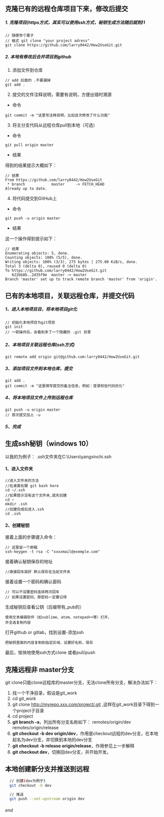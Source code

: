 ## 克隆已有的远程仓库项目下来，修改后提交
##### 1. 克隆项目(https方式，其实可以使用ssh方式，秘钥生成方法随后就到)1
```
// 随便举个栗子
// 格式 git clone "your project adress"
git clone https://github.com/larry0442/How2UseGit.git
```
##### 2. 本地有修改后合并项目到github
1. 添加文件到仓库
```
// add 后面的 .不要漏掉
git add .
```
2. 提交的文件注释说明，需要有说明，方便出错时溯源
- 命令

```
git commit -m "这里写注释说明，比如这次修改了什么功能"
```
3. 将主分支代码从远程仓库pull到本地（可选）
- 命令

```
git pull origin master 

```
- 结果

得到的结果提示大概如下：
```
// 结果
From https://github.com/larry0442/How2UseGit
 * branch            master     -> FETCH_HEAD
Already up to date.
```
4. 将代码提交到GitHub上
- 命令
```
git push -u origin master 
```
- 结果 

这一个操作得到提示如下：
```
// 结果
Enumerating objects: 5, done.
Counting objects: 100% (5/5), done.
Writing objects: 100% (3/3), 275 bytes | 275.00 KiB/s, done.
Total 3 (delta 0), reused 0 (delta 0)
To https://github.com/larry0442/How2UseGit.git
   622bb8b..2d35f9e  master -> master
Branch 'master' set up to track remote branch 'master' from 'origin'.

```

## 已有的本地项目，关联远程仓库，并提交代码
#####  1、进入本地项目目，将本地项目git化
```
// 初始化本地项目为git项目
git init 
// 一顿操作后，会看到多了一个隐藏的 .git 目录
```
##### 
##### 2、本地项目关联远程仓库(ssh方式)
```
git remote add origin git@github.com:larry0442/How2UseGit.git
```
##### 3、添加项目文件到本地仓库，提交
```
git add .
git commit -m "这里填写提交的备注信息，例如：登录校验代码优化"

```
##### 4、将本地项目文件上传到远程仓库
```
git push -u origin master 
// 首次提交加上 -u 
```
##### 5、完成  


## 生成ssh秘钥（windows 10）
以我的为例子：
.ssh文件夹在C:\Users\yangxinchi\.ssh
#### 1、进入文件夹
```
//进入文件夹的方法
//在桌面右键 git bash here
cd ~/.ssh
//如果提示没有这个文件夹,就先创建
cd ~
mkdir .ssh
//创建完成后进入.ssh
cd .ssh
```
#### 2、创建秘钥
接着上面的步骤键入命令：
```
// 这里留一个邮箱
ssh-keygen -t rsa -C "xxxxmail@exemple.com"
```
接着确认秘钥保存的地址
```
//直接回车就好 默认保存在当前文件夹 
```
接着设置一个密码和确认密码
```
// 可以不设置密码连续两次回车
// 如果设置密码，那密码一定要记得
```
生成秘钥后查看公钥（后缀带有_pub的）
```
使用文本编辑软件（如sublime、atom、notepad++等）打开，  
并全选复制内容
```
打开github or gitlab，找到设置-添加ssh
```
把秘钥里面的内容复制到指定区域，设置好名称，保存
```
最后，愉快地使用ssh方式clone 或者pull/push

## 克隆远程非 master分支
git clone只能clone远程库的master分支，无法clone所有分支，解决办法如下：
1. 找一个干净目录，假设是git_work
2. cd git_work
3. git clone http://myrepo.xxx.com/project/.git ,这样在git_work目录下得到一个project子目录
4. cd project
5. **git branch -a**，列出所有分支名称如下：
remotes/origin/dev
remotes/origin/release
6. **git checkout -b dev origin/dev**，作用是checkout远程的dev分支，在本地起名为dev分支，并切换到本地的dev分支
7. **git checkout -b release origin/release**，作用参见上一步解释
8. **git checkout dev**，切换回dev分支，并开始开发。
   
## 本地创建新分支并推送到远程
```bash
  // 创建(dev为例子)
  git checkout -b dev

  // 推送
  git push --set-upstream origin dev
```
###### end
